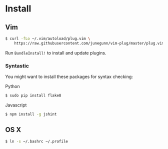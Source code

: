 # Install

## Vim

```bash
$ curl -fLo ~/.vim/autoload/plug.vim \
    https://raw.githubusercontent.com/junegunn/vim-plug/master/plug.vim
```

Run `BundleInstall!` to install and update plugins.

### Syntastic

You might want to install these packages for syntax checking:

Python

```bash
$ sudo pip install flake8
```

Javascript

```bash
$ npm install -g jshint
```

## OS X

```bash
$ ln -s ~/.bashrc ~/.profile
```
